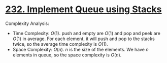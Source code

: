 # [232. Implement Queue using Stacks](https://leetcode.com/problems/implement-queue-using-stacks/)



Complexity Analysis:

- Time Complexity: $O(1)$. push and empty are $O(1)$ and pop and peek are $O(1)$ in average. For each element, it will push and pop to the stacks twice, so the average time complexity is $O(1)$.
- Space Complexity: $O(n)$. $n$ is the size of the elements. We have $n$ elements in queue, so the space complexity is $O(n)$.
